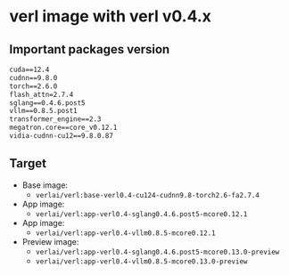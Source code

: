 # verl image with verl v0.4.x

## Important packages version

```txt
cuda==12.4
cudnn==9.8.0
torch==2.6.0
flash_attn=2.7.4
sglang==0.4.6.post5
vllm==0.8.5.post1
transformer_engine==2.3
megatron.core==core_v0.12.1
vidia-cudnn-cu12==9.8.0.87
```

## Target

- Base image: 
    - `verlai/verl:base-verl0.4-cu124-cudnn9.8-torch2.6-fa2.7.4`
- App image:
    - `verlai/verl:app-verl0.4-sglang0.4.6.post5-mcore0.12.1`
- App image:
    - `verlai/verl:app-verl0.4-vllm0.8.5-mcore0.12.1`
- Preview image:
    - `verlai/verl:app-verl0.4-sglang0.4.6.post5-mcore0.13.0-preview`
    - `verlai/verl:app-verl0.4-vllm0.8.5-mcore0.13.0-preview`